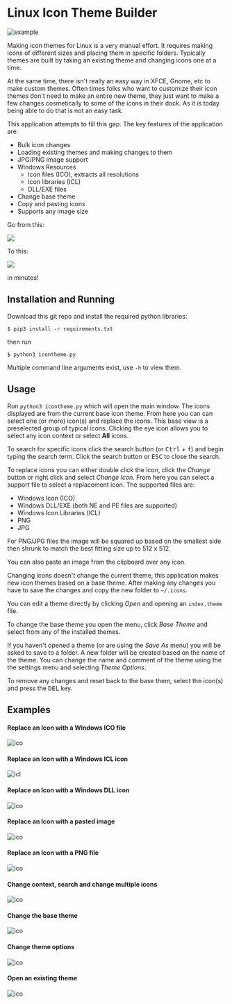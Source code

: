 # Linux Icon Theme Builder

![example](images/ugly_example.png)

Making icon themes for Linux is a very manual effort. It requires making icons
of different sizes and placing them in specific folders. Typically themes are 
built by taking an existing theme and changing icons one at a time. 

At the same time, there isn't really an easy way in XFCE, Gnome, etc to make
custom themes. Often times folks who want to customize their icon themes don't
need to make an entire new theme, they just want to make a few changes
cosmetically to some of the icons in their dock. As it is today being able to
do that is not an easy task.

This application attempts to fill this gap. The key features of the application
are:

- Bulk icon changes
- Loading existing themes and making changes to them
- JPG/PNG image support
- Windows Resources
    - Icon files (ICO), extracts all resolutions
    - Icon libraries (ICL)
    - DLL/EXE files
- Change base theme
- Copy and pasting icons
- Supports any image size

Go from this:

![](images/from_this.png)

To this:

![](images/to_this.png)

in minutes!

## Installation and Running

Download this git repo and install the required python libraries:

```
$ pip3 install -r requirements.txt
```

then run

```
$ python3 icontheme.py
```

Multiple command line arguments exist, use `-h` to view them.

## Usage

Run `python3 icontheme.py` which will open the main window. The icons displayed
are from the current base icon theme. From here you can can select one (or more)
icon(s) and replace the icons. This base view is a preselected group of typical
icons. Clicking the eye icon allows you to select any icon context or select
**All** icons. 

To search for specific icons click the search button (or <kbd>Ctrl</kbd> + <kbd>f</kbd>)
and begin typing the search term. Click the search button or <kbd>ESC</kbd> to
close the search.

To replace icons you can either double click the icon, click the *Change*
button or right click and select *Change Icon*. From here you can select a
support file to select a replacement icon. The supported files are:

- Windows Icon (ICO)
- Windows DLL/EXE (both NE and PE files are supported)
- Windows Icon Libraries (ICL)
- PNG
- JPG

For PNG/JPG files the image will be squared up based on the smallest side then shrunk
to match the best fitting size up to 512 x 512.

You can also paste an image from the clipboard over any icon.

Changing icons doesn't change the current theme, this application makes new
icon themes based on a base theme. After making any changes you have to save
the changes and copy the new folder to `~/.icons`. 

You can edit a theme directly by clicking *Open* and opening an `index.theme`
file.

To change the base theme you open the menu, click *Base Theme* and select from
any of the installed themes.

If you haven't opened a theme (or are using the *Save As* menu) you will be asked
to save to a folder. A new folder will be created based on the name of the theme.
You can change the name and comment of the theme using the the settings menu
and selecting *Theme Options*. 

To remove any changes and reset back to the base them, select the icon(s) and press
the <kbd>DEL</kbd> key.

## Examples

#### Replace an Icon with a Windows ICO file

![ico](images/01-Replace_with_ICO.gif)

#### Replace an Icon with a Windows ICL icon

![icl](images/02-Replace_with_ICL.gif)

#### Replace an Icon with a Windows DLL icon

![ico](images/03-Replace_with_DLL.gif)

#### Replace an Icon with a pasted image

![ico](images/04-Copy_Paste.gif)

#### Replace an Icon with a PNG file

![ico](images/05-Replace_with_PNG.gif)

#### Change context, search and change multiple icons

![ico](images/06-Change_context-Search-Select_Multiple.gif)

#### Change the base theme

![ico](images/07-Change_Base_Theme.gif)

#### Change theme options

![ico](images/08-Change_theme_options.gif)

#### Open an existing theme

![ico](images/09-Open_Theme.gif)

